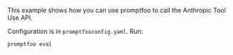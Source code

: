 This example shows how you can use promptfoo to call the Anthropic Tool Use API.

Configuration is in `promptfooconfig.yaml`. Run:

```sh
promptfoo eval
```
